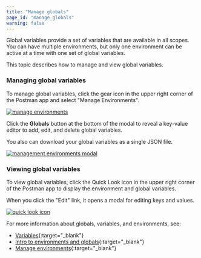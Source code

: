 ```yaml
---
title: "Manage globals"
page_id: "manage_globals"
warning: false
---
```


Global variables provide a set of variables that are available in all scopes. You can have multiple environments, but only one environment can be active at a time with one set of global variables. 

This topic describes how to manage and view global variables.

### Managing global variables

To manage global variables, click the gear icon in the upper right corner of the Postman app and select "Manage Environments". 

[![manage environments](https://s3.amazonaws.com/postman-static-getpostman-com/postman-docs/manage-environments3.png)](https://s3.amazonaws.com/postman-static-getpostman-com/postman-docs/manage-environments3.png)

Click the **Globals** button at the bottom of the modal to reveal a key-value editor to add, edit, and delete global variables. 

You also can download your global variables as a single JSON file.

[![management environments modal](https://s3.amazonaws.com/postman-static-getpostman-com/postman-docs/WS-manage-globals-1.png)](https://s3.amazonaws.com/postman-static-getpostman-com/postman-docs/WS-manage-globals-1.png)

### Viewing global variables

To view global variables, click the Quick Look icon in the upper right corner of the Postman app to display the environment and global variables. 

When you click the "Edit" link, it opens a modal for editing keys and values.

[![quick look icon](https://s3.amazonaws.com/postman-static-getpostman-com/postman-docs/WS-environ_quick-look-globals.png)](https://s3.amazonaws.com/postman-static-getpostman-com/postman-docs/WS-environ_quick-look-globals.png)


For more information about globals, variables, and environments, see:

* [Variables](/docs/v6/postman/environments_and_globals/variables){:target="_blank"}
* [Intro to environments and globals](/docs/v6/postman/environments_and_globals/intro_to_environments_and_globals){:target="_blank"}
* [Manage environments](/docs/v6/postman/environments_and_globals/manage_environments){:target="_blank"}
